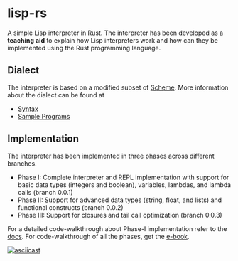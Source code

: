 # lisp-rs

A simple Lisp interpreter in Rust. The interpreter has been developed as a **teaching aid** to explain how Lisp interpreters work and how can they be implemented using the Rust programming language. 

## Dialect
The interpreter is based on a modified subset of [Scheme](https://en.wikipedia.org/wiki/Scheme_(programming_language)). More information about the dialect can be found at

- [Syntax](https://github.com/vishpat/lisp-rs/wiki/Lisp-Syntax)
- [Sample Programs](https://github.com/vishpat/lisp-rs/wiki/Sample-programs)

## Implementation

The interpreter has been implemented in three phases across different branches.

- Phase I: Complete interpreter and REPL implementation with support for basic data types (integers and boolean), variables, lambdas, and lambda calls (branch 0.0.1)
- Phase II: Support for advanced data types (string, float, and lists) and functional constructs (branch 0.0.2)
- Phase III: Support for closures and tail call optimization (branch 0.0.3)


For a detailed code-walkthrough about Phase-I implementation refer to the [docs](https://vishpat.github.io/lisp-rs). For code-walkthrough of all the phases, get the [e-book](https://www.amazon.com/dp/B0B1Z48DMT/ref=cm_sw_r_apan_QD16PC5E2EZWMKB1EZMK).

[![asciicast](https://asciinema.org/a/VVQQfGpp15a4BaoNgnEKIqqrr.svg)](https://asciinema.org/a/VVQQfGpp15a4BaoNgnEKIqqrr)
